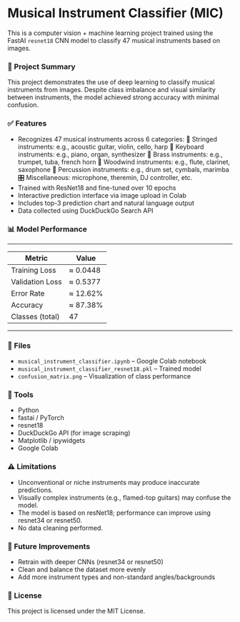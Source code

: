 # Musical Instrument Classifier (MIC)
This is a computer vision + machine learning project trained using the FastAI `resnet18` CNN model to classify 47 musical instruments based on images.

### 📌 Project Summary
This project demonstrates the use of deep learning to classify musical instruments from images. Despite class imbalance and visual similarity between instruments, the model achieved strong accuracy with minimal confusion.

### ✅ Features
- Recognizes 47 musical instruments across 6 categories:
      🎻 Stringed instruments: e.g., acoustic guitar, violin, cello, harp
      🎹 Keyboard instruments: e.g., piano, organ, synthesizer
      🎺 Brass instruments: e.g., trumpet, tuba, french horn
      🎷 Woodwind instruments: e.g., flute, clarinet, saxophone
      🥁 Percussion instruments: e.g., drum set, cymbals, marimba
      🎛️ Miscellaneous: microphone, theremin, DJ controller, etc.
- Trained with ResNet18 and fine-tuned over 10 epochs
- Interactive prediction interface via image upload in Colab
- Includes top-3 prediction chart and natural language output
- Data collected using DuckDuckGo Search API

### 📊 Model Performance
------------------------------
| Metric          | Value    |
| --------------- | -------- |
| Training Loss   | ≈ 0.0448 |
| Validation Loss | ≈ 0.5377 |
| Error Rate      | ≈ 12.62% |
| Accuracy        | ≈ 87.38% |
| Classes (total) |    47    |
------------------------------

### 📁 Files
- `musical_instrument_classifier.ipynb` – Google Colab notebook
- `musical_instrument_classifier_resnet18.pkl` – Trained model
- `confusion_matrix.png` – Visualization of class performance

### 🔧 Tools
- Python
- fastai / PyTorch
- resnet18
- DuckDuckGo API (for image scraping)
- Matplotlib / ipywidgets
- Google Colab

### ⚠️ Limitations
- Unconventional or niche instruments may produce inaccurate predictions.
- Visually complex instruments (e.g., flamed-top guitars) may confuse the model.
- The model is based on resNet18; performance can improve using resnet34 or resnet50.
- No data cleaning performed.

### 📌 Future Improvements
- Retrain with deeper CNNs (resnet34 or resnet50)
- Clean and balance the dataset more evenly
- Add more instrument types and non-standard angles/backgrounds

### 📄 License
This project is licensed under the MIT License.
